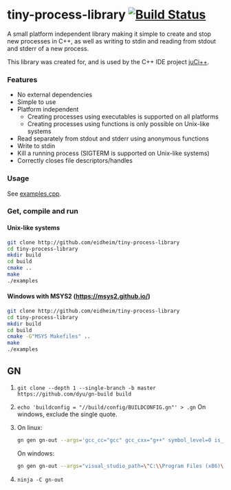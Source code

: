 # tiny-process-library [![Build Status](https://travis-ci.org/eidheim/tiny-process-library.svg?branch=master)](https://travis-ci.org/eidheim/tiny-process-library)
A small platform independent library making it simple to create and stop new processes in C++, as well as writing to stdin and reading from stdout and stderr of a new process.

This library was created for, and is used by the C++ IDE project [juCi++](https://github.com/cppit/jucipp).

### Features
* No external dependencies
* Simple to use
* Platform independent
  * Creating processes using executables is supported on all platforms
  * Creating processes using functions is only possible on Unix-like systems
* Read separately from stdout and stderr using anonymous functions
* Write to stdin
* Kill a running process (SIGTERM is supported on Unix-like systems)
* Correctly closes file descriptors/handles

### Usage
See [examples.cpp](https://github.com/eidheim/tiny-process-library/blob/master/examples.cpp).

### Get, compile and run

#### Unix-like systems
```sh
git clone http://github.com/eidheim/tiny-process-library
cd tiny-process-library
mkdir build
cd build
cmake ..
make
./examples
```

#### Windows with MSYS2 (https://msys2.github.io/)
```sh
git clone http://github.com/eidheim/tiny-process-library
cd tiny-process-library
mkdir build
cd build
cmake -G"MSYS Makefiles" ..
make
./examples
```

## GN
1. `git clone --depth 1 --single-branch -b master https://github.com/dyu/gn-build build`

2. `echo 'buildconfig = "//build/config/BUILDCONFIG.gn"' > .gn`
   On windows, exclude the single quote.

3. On linux:
   ```sh
   gn gen gn-out --args='gcc_cc="gcc" gcc_cxx="g++" symbol_level=0 is_debug=false is_clang=false is_official_build=true'
   ```
   On windows:
   ```sh
   gn gen gn-out --args="visual_studio_path=\"C:\\Program Files (x86)\\Microsoft Visual Studio 14.0\" visual_studio_version=\"2015\" symbol_level=0 is_debug=false is_clang=false is_official_build=true"
   ```

4. `ninja -C gn-out`



